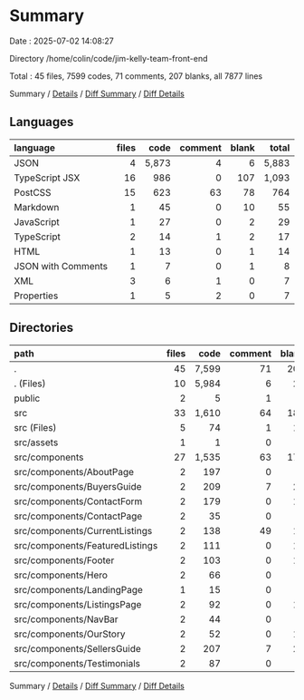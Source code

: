# Summary

Date : 2025-07-02 14:08:27

Directory /home/colin/code/jim-kelly-team-front-end

Total : 45 files,  7599 codes, 71 comments, 207 blanks, all 7877 lines

Summary / [Details](details.md) / [Diff Summary](diff.md) / [Diff Details](diff-details.md)

## Languages
| language | files | code | comment | blank | total |
| :--- | ---: | ---: | ---: | ---: | ---: |
| JSON | 4 | 5,873 | 4 | 6 | 5,883 |
| TypeScript JSX | 16 | 986 | 0 | 107 | 1,093 |
| PostCSS | 15 | 623 | 63 | 78 | 764 |
| Markdown | 1 | 45 | 0 | 10 | 55 |
| JavaScript | 1 | 27 | 0 | 2 | 29 |
| TypeScript | 2 | 14 | 1 | 2 | 17 |
| HTML | 1 | 13 | 0 | 1 | 14 |
| JSON with Comments | 1 | 7 | 0 | 1 | 8 |
| XML | 3 | 6 | 1 | 0 | 7 |
| Properties | 1 | 5 | 2 | 0 | 7 |

## Directories
| path | files | code | comment | blank | total |
| :--- | ---: | ---: | ---: | ---: | ---: |
| . | 45 | 7,599 | 71 | 207 | 7,877 |
| . (Files) | 10 | 5,984 | 6 | 21 | 6,011 |
| public | 2 | 5 | 1 | 0 | 6 |
| src | 33 | 1,610 | 64 | 186 | 1,860 |
| src (Files) | 5 | 74 | 1 | 11 | 86 |
| src/assets | 1 | 1 | 0 | 0 | 1 |
| src/components | 27 | 1,535 | 63 | 175 | 1,773 |
| src/components/AboutPage | 2 | 197 | 0 | 7 | 204 |
| src/components/BuyersGuide | 2 | 209 | 7 | 29 | 245 |
| src/components/ContactForm | 2 | 179 | 0 | 18 | 197 |
| src/components/ContactPage | 2 | 35 | 0 | 5 | 40 |
| src/components/CurrentListings | 2 | 138 | 49 | 16 | 203 |
| src/components/FeaturedListings | 2 | 111 | 0 | 17 | 128 |
| src/components/Footer | 2 | 103 | 0 | 11 | 114 |
| src/components/Hero | 2 | 66 | 0 | 4 | 70 |
| src/components/LandingPage | 1 | 15 | 0 | 3 | 18 |
| src/components/ListingsPage | 2 | 92 | 0 | 13 | 105 |
| src/components/NavBar | 2 | 44 | 0 | 5 | 49 |
| src/components/OurStory | 2 | 52 | 0 | 11 | 63 |
| src/components/SellersGuide | 2 | 207 | 7 | 28 | 242 |
| src/components/Testimonials | 2 | 87 | 0 | 8 | 95 |

Summary / [Details](details.md) / [Diff Summary](diff.md) / [Diff Details](diff-details.md)